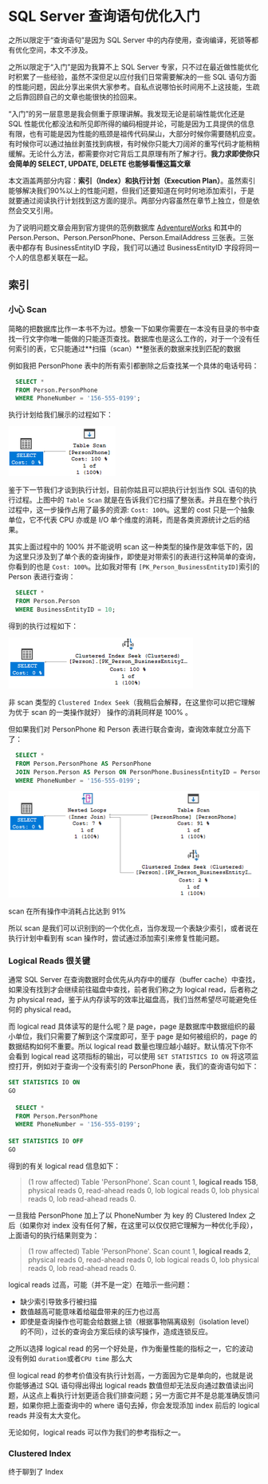 # SQL Server 查询语句优化入门

之所以限定于“查询语句”是因为 SQL Server 中的内存使用，查询编译，死锁等都有优化空间，本文不涉及。

之所以限定于“入门”是因为我算不上 SQL Server 专家，只不过在最近做性能优化时积累了一些经验，虽然不深但足以应付我们日常需要解决的一些 SQL 语句方面的性能问题，因此分享出来供大家参考。自私点说哪怕长时间用不上这技能，生疏之后靠回顾自己的文章也能很快的捡回来。

“入门”的另一层意思是我会侧重于原理讲解。我发现无论是前端性能优化还是 SQL 性能优化都没法和所见即所得的编码相提并论，可能是因为工具提供的信息有限，也有可能是因为性能的瓶颈是祖传代码屎山，大部分时候你需要随机应变。有时候你可以通过抽丝剥茧找到病根，有时候你只能大刀阔斧的重写代码才能稍稍缓解。无论什么方法，都需要你对它背后工具原理有所了解才行。**我力求即使你只会简单的 SELECT, UPDATE, DELETE 也能够看懂这篇文章**

本文涵盖两部分内容：**索引（Index）**和**执行计划（Execution Plan）**。虽然索引能够解决我们90%以上的性能问题，但我们还要知道在何时何地添加索引，于是就要通过阅读执行计划找到这方面的提示。两部分内容虽然在章节上独立，但是依然会交叉引用。

为了说明问题文章会用到官方提供的范例数据库 [AdventureWorks](https://docs.microsoft.com/en-us/sql/samples/adventureworks-install-configure?view=sql-server-ver15&tabs=ssms) 和其中的 Person.Person、Person.PersonPhone、Person.EmailAddress 三张表。三张表中都存有 BusinessEntityID 字段，我们可以通过 BusinessEntityID 字段将同一个人的信息都关联在一起。

## 索引

### 小心 Scan

简略的把数据库比作一本书不为过。想象一下如果你需要在一本没有目录的书中查找一行文字你唯一能做的只能逐页查找。数据库也是这么工作的，对于一个没有任何索引的表，它只能通过**扫描（scan）**整张表的数据来找到匹配的数据

例如我把 PersonPhone 表中的所有索引都删除之后查找某一个具体的电话号码：

```sql
  SELECT *
  FROM Person.PersonPhone
  WHERE PhoneNumber = '156-555-0199';
```

执行计划给我们展示的过程如下：

![scan table](../images/sql-server-optimize-tutorial/001_table_scan.png)

鉴于下一节我们才谈到执行计划，目前你姑且可以把执行计划当作 SQL 语句的执行过程。上图中的 `Table Scan` 就是在告诉我们它扫描了整张表。并且在整个执行过程中，这一步操作占用了最多的资源: `Cost: 100%`。这里的 cost 只是一个抽象单位，它不代表 CPU 亦或是 I/O 单个维度的消耗，而是各类资源统计之后的结果。

其实上面过程中的 100% 并不能说明 scan 这一种类型的操作是效率低下的，因为这里只涉及到了单个表的查询操作，即使是对带索引的表进行这种简单的查询，你看到的也是 `Cost: 100%`。比如我对带有 `[PK_Person_BusinessEntityID]`索引的 Person 表进行查询：

```sql
  SELECT *
  FROM Person.Person
  WHERE BusinessEntityID = 10;
```

得到的执行过程如下：

![person table query](../images/sql-server-optimize-tutorial/002_person_query.png)

非 scan 类型的 `Clustered Index Seek`（我稍后会解释，在这里你可以把它理解为优于 scan 的一类操作就好） 操作的消耗同样是 100% 。

但如果我们对 PersonPhone 和 Person 表进行联合查询，查询效率就立分高下了：

```sql
  SELECT *
  FROM Person.PersonPhone AS PersonPhone
  JOIN Person.Person AS Person ON PersonPhone.BusinessEntityID = Person.BusinessEntityID
  WHERE PhoneNumber = '156-555-0199';
```

![person table query](../images/sql-server-optimize-tutorial/003_compare_scan_seek.png)

scan 在所有操作中消耗占比达到 91%

所以 scan 是我们可以识别到的一个优化点，当你发现一个表缺少索引，或者说在执行计划中看到有 scan 操作时，尝试通过添加索引来修复性能问题。

### Logical Reads 很关键

通常 SQL Server 在查询数据时会优先从内存中的缓存（buffer cache）中查找，如果没有找到才会继续前往磁盘中查找，前者我们称之为 logical read，后者称之为 physical read，鉴于从内存读写的效率比磁盘高，我们当然希望尽可能避免任何的 physical read。

而 logical read 具体读写的是什么呢？是 page，page 是数据库中数据组织的最小单位，我们只需要了解到这个深度即可，至于 page 是如何被组织的，page 的数据结构如何不重要。所以 logical read 数量也理应越小越好。默认情况下你不会看到 logical read 这项指标的输出，可以使用 `SET STATISTICS IO ON` 将这项监控打开，例如对于查询一个没有索引的 PersonPhone 表，我们的查询语句如下：

```sql
SET STATISTICS IO ON
GO

  SELECT *
  FROM Person.PersonPhone
  WHERE PhoneNumber = '156-555-0199';

SET STATISTICS IO OFF
GO
```

得到的有关 logical read 信息如下：

> (1 row affected)
> Table 'PersonPhone'. Scan count 1, **logical reads 158**, physical reads 0, read-ahead reads 0, lob logical reads 0, lob physical reads 0, lob read-ahead reads 0.

一旦我给 PersonPhone 加上了以 PhoneNumber 为 key 的 Clustered Index 之后（如果你对 index 没有任何了解，在这里可以仅仅把它理解为一种优化手段），上面语句的执行结果则变为：

>(1 row affected)
>Table 'PersonPhone'. Scan count 1, **logical reads 2**, physical reads 0, read-ahead reads 0, lob logical reads 0, lob physical reads 0, lob read-ahead reads 0.

logical reads 过高，可能（并不是一定）在暗示一些问题：

* 缺少索引导致多行被扫描
* 数值越高可能意味着给磁盘带来的压力也过高
* 即使是查询操作也可能会给数据上锁（根据事物隔离级别（isolation level）的不同），过长的查询会方案后续的读写操作，造成连锁反应。

之所以选择 logical read 的另一个好处是，作为衡量性能的指标之一，它的波动没有例如 `duration`或者`CPU time` 那么大

但 logical read 的参考价值没有执行计划高，一方面因为它是单向的，也就是说你能够通过 SQL 语句得出得出 logical reads 数值但却无法反向通过数值读出问题，从这点上看执行计划更适合我们排查问题；另一方面它并不是总能准确反馈问题，如果你把上面查询中的 where 语句去掉，你会发现添加 index 前后的 logical reads 并没有太大变化。

无论如何，logical reads 可以作为我们的参考指标之一。

### Clustered Index

终于聊到了 Index




